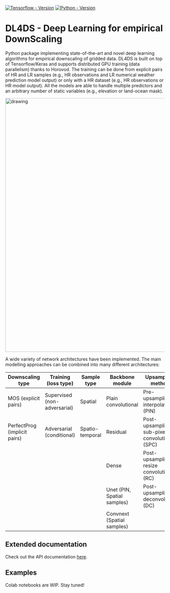 [![Tensorflow - Version](https://img.shields.io/badge/Tensorflow%2FKeras-2.6+-blue&logo=tensorflow)](https://github.com/carlgogo/dl4ds) 
[![Python - Version](https://img.shields.io/badge/PYTHON-3.6+-red?style=flat&logo=python&logoColor=white)](https://github.com/carlgogo/dl4ds) 


# DL4DS - Deep Learning for empirical DownScaling

Python package implementing state-of-the-art and novel deep learning algorithms for empirical downscaling of gridded data. DL4DS is built on top of Tensorflow/Keras and supports distributed GPU training (data parallelism) thanks to Horovod. The training can be done from explicit pairs of HR and LR samples (e.g., HR observations and LR numerical weather prediction model output) or only with a HR dataset (e.g., HR observations or HR model output). All the models are able to handle multiple predictors and an arbitrary number of static variables (e.g., elevation or land-ocean mask).

<img src="https://github.com/carlos-gg/dl4ds/raw/master/docs/img/fig_workflow.png" alt="drawing" width="800"/>

A wide variety of network architectures have been implemented. The main modelling approaches can be combined into many different architectures:

|Downscaling type               |Training (loss type)         |Sample type     |Backbone module              |Upsampling method   |
|---                            |---                          |---             |---                          |---|
|MOS (explicit pairs)           |Supervised (non-adversarial) |Spatial         |Plain convolutional          |Pre-upsampling: interpolation (PIN) |
|PerfectProg (implicit pairs)   |Adversarial (conditional)    |Spatio-temporal |Residual                     |Post-upsampling: sub-pixel convolution (SPC)|
|                               |                             |                |Dense                        |Post-upsampling: resize convolution (RC) |
|                               |                             |                |Unet (PIN, Spatial samples)  |Post-upsampling: deconvolution (DC)   |
|                               |                             |                |Convnext (Spatial samples)   |                                      |

## Extended documentation 

Check out the API documentation [here](https://carlos-gg.github.io/dl4ds/).

## Examples

Colab notebooks are WIP. Stay tuned!




